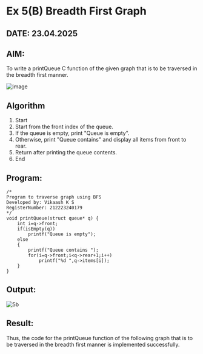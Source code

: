 # Ex 5(B) Breadth First Graph
## DATE: 23.04.2025
## AIM:
To write a printQueue C function of the given graph that is to be traversed in the breadth first manner.

![image](https://github.com/user-attachments/assets/f483f48c-6af0-4027-a993-01c108a50933)

## Algorithm
1. Start
2. Start from the front index of the queue.
3. If the queue is empty, print "Queue is empty".
4. Otherwise, print "Queue contains" and display all items from front to rear.
5. Return after printing the queue contents.
6. End  

## Program:
```
/*
Program to traverse graph using BFS
Developed by: Vikaash K S
RegisterNumber: 212223240179
*/
void printQueue(struct queue* q) { 
    int i=q->front;
    if(isEmpty(q))
        printf("Queue is empty");
    else
    {
        printf("Queue contains ");
        for(i=q->front;i<q->rear+1;i++)
            printf("%d ",q->items[i]);
    }
}
```

## Output:
![5b](https://github.com/user-attachments/assets/6ef0cc3d-b8bc-4fb3-8fa4-ccacb1dbf627)

## Result:
Thus, the code for the printQueue function of the following graph that is to be traversed in the breadth first manner is implemented successfully.
